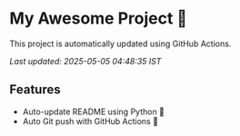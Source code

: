 # My Awesome Project 🚀

This project is automatically updated using GitHub Actions.

_Last updated: 2025-05-05 04:48:35 IST_

## Features
- Auto-update README using Python 🐍
- Auto Git push with GitHub Actions 🤖
